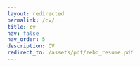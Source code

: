 ```yaml
---
layout: redirected
permalink: /cv/
title: cv
nav: false
nav_order: 5
description: CV
redirect_to: /assets/pdf/zebo_resume.pdf
---
```


